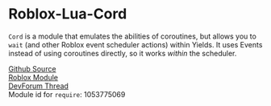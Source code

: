 # Roblox-Lua-Cord
`Cord` is a module that emulates the abilities of coroutines, but allows you to `wait` (and other Roblox event scheduler actions) within Yields. It uses Events instead of using coroutines directly, so it works *within* the scheduler.

[Github Source](https://github.com/Corecii/Roblox-Lua-Yield/blob/master/Yield.lua)  
[Roblox Module](https://www.roblox.com/catalog/1053775069/redirect)  
[DevForum Thread]()  
Module id for `require`: 1053775069
